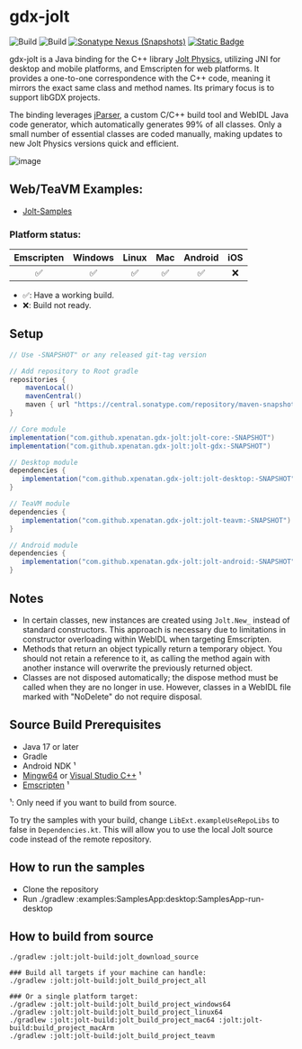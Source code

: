 # gdx-jolt

![Build](https://github.com/xpenatan/gdx-jolt/actions/workflows/release.yml/badge.svg)
![Build](https://github.com/xpenatan/gdx-jolt/actions/workflows/snapshot.yml/badge.svg)
[![Sonatype Nexus (Snapshots)](https://img.shields.io/nexus/releases/com.github.xpenatan.gdx-jolt/jolt-core?nexusVersion=2&server=https%3A%2F%2Foss.sonatype.org&label=release)](https://repo.maven.apache.org/maven2/com/github/xpenatan/gdx-jolt/)
[![Static Badge](https://img.shields.io/badge/snapshot---SNAPSHOT-red)](https://oss.sonatype.org/content/repositories/snapshots/com/github/xpenatan/gdx-jolt/)

gdx-jolt is a Java binding for the C++ library [Jolt Physics](https://github.com/jrouwe/JoltPhysics), utilizing JNI for desktop and mobile platforms, and Emscripten for web platforms. It provides a one-to-one correspondence with the C++ code, meaning it mirrors the exact same class and method names. Its primary focus is to support libGDX projects.

The binding leverages [jParser](https://github.com/xpenatan/jParser), a custom C/C++ build tool and WebIDL Java code generator, which automatically generates 99% of all classes. Only a small number of essential classes are coded manually, making updates to new Jolt Physics versions quick and efficient.

![image](https://github.com/user-attachments/assets/98ab1f09-6b00-4665-8082-40179f3fbf74)


## Web/TeaVM Examples:
* [Jolt-Samples](https://xpenatan.github.io/gdx-jolt/examples/samples/)


### Platform status:

| Emscripten | Windows | Linux | Mac | Android | iOS |
|:----------:|:-------:|:-----:|:---:|:-------:|:---:|
|     ✅      | ✅ | ✅ |  ✅  | ✅ | ❌ |

* ✅: Have a working build.
* ❌: Build not ready.

## Setup
```groovy
// Use -SNAPSHOT" or any released git-tag version

// Add repository to Root gradle
repositories {
    mavenLocal()
    mavenCentral()
    maven { url "https://central.sonatype.com/repository/maven-snapshots/" }
}

// Core module
implementation("com.github.xpenatan.gdx-jolt:jolt-core:-SNAPSHOT")
implementation("com.github.xpenatan.gdx-jolt:jolt-gdx:-SNAPSHOT")

// Desktop module
dependencies {
   implementation("com.github.xpenatan.gdx-jolt:jolt-desktop:-SNAPSHOT")
}

// TeaVM module
dependencies {
   implementation("com.github.xpenatan.gdx-jolt:jolt-teavm:-SNAPSHOT")
}

// Android module
dependencies {
   implementation("com.github.xpenatan.gdx-jolt:jolt-android:-SNAPSHOT")
}
```

## Notes
* In certain classes, new instances are created using `Jolt.New_` instead of standard constructors. This approach is necessary due to limitations in constructor overloading within WebIDL when targeting Emscripten.
* Methods that return an object typically return a temporary object. You should not retain a reference to it, as calling the method again with another instance will overwrite the previously returned object.
* Classes are not disposed automatically; the dispose method must be called when they are no longer in use. However, classes in a WebIDL file marked with "NoDelete" do not require disposal.

## Source Build Prerequisites

- Java 17 or later
- Gradle
- Android NDK ¹
- [Mingw64](https://github.com/niXman/mingw-builds-binaries/releases) or [Visual Studio C++](https://visualstudio.microsoft.com/vs/community/) ¹
- [Emscripten](https://emscripten.org/) ¹

¹: Only need if you want to build from source.

To try the samples with your build, change `LibExt.exampleUseRepoLibs` to false in `Dependencies.kt`. This will allow you to use the local Jolt source code instead of the remote repository.

## How to run the samples
- Clone the repository
- Run ./gradlew :examples:SamplesApp:desktop:SamplesApp-run-desktop


## How to build from source

```
./gradlew :jolt:jolt-build:jolt_download_source

### Build all targets if your machine can handle:
./gradlew :jolt:jolt-build:jolt_build_project_all

### Or a single platform target:
./gradlew :jolt:jolt-build:jolt_build_project_windows64
./gradlew :jolt:jolt-build:jolt_build_project_linux64
./gradlew :jolt:jolt-build:jolt_build_project_mac64 :jolt:jolt-build:build_project_macArm
./gradlew :jolt:jolt-build:jolt_build_project_teavm
```
